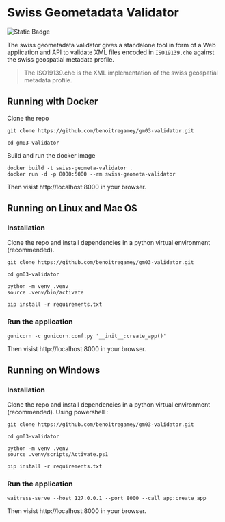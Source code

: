 # Swiss Geometadata Validator
![Static Badge](https://img.shields.io/badge/Python-3.9%2B_-green)

The swiss geometadata validator gives a standalone tool in form of a Web application and API to validate XML files encoded in `ISO19139.che` against the swiss geospatial metadata profile.

> The ISO19139.che is the XML implementation of the swiss geospatial metadata profile.

## Running with Docker
Clone the repo
```
git clone https://github.com/benoitregamey/gm03-validator.git

cd gm03-validator
```
Build and run the docker image
```
docker build -t swiss-geometa-validator .
docker run -d -p 8000:5000 --rm swiss-geometa-validator
```
Then visist http://localhost:8000 in your browser.

## Running on Linux and Mac OS
### Installation
Clone the repo and install dependencies in a python virtual environment (recommended).
```
git clone https://github.com/benoitregamey/gm03-validator.git

cd gm03-validator

python -m venv .venv
source .venv/bin/activate

pip install -r requirements.txt
```
### Run the application
```
gunicorn -c gunicorn.conf.py '__init__:create_app()'
```
Then visist http://localhost:8000 in your browser.

## Running on Windows
### Installation
Clone the repo and install dependencies in a python virtual environment (recommended). Using powershell :
```
git clone https://github.com/benoitregamey/gm03-validator.git

cd gm03-validator

python -m venv .venv
source .venv/scripts/Activate.ps1

pip install -r requirements.txt
```
### Run the application
```
waitress-serve --host 127.0.0.1 --port 8000 --call app:create_app
```
Then visist http://localhost:8000 in your browser.
